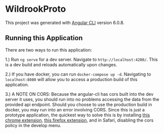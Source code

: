 # WildrookProto

This project was generated with [Angular CLI](https://github.com/angular/angular-cli) version 6.0.8.

## Running this Application

There are two ways to run this application:

1.) Run `ng serve` for a dev server. Navigate to `http://localhost:4200/`. This is a dev build and reloads automatically upon changes.

2.) If you have docker, you can run `docker-compose up -d`. Navigating to `localhost:8080` will allow you to access a production
    build of this application. 

3.) A NOTE ON CORS: Because the angular-cli has cors built into the dev server it uses, you should run into no problems accessing the data 
from the provided api endpoint. Should you choose to use the production build in docker, you may run into an error involving CORS.
Since this is just a prototype application, the quickest way to solve this is by installing [this chrome extension](https://chrome.google.com/webstore/detail/allow-control-allow-origi/nlfbmbojpeacfghkpbjhddihlkkiljbi),
[this firefox extension](https://addons.mozilla.org/en-US/firefox/addon/cors-everywhere/), and in Safari, disabling the cors policy in the develop menu. 


